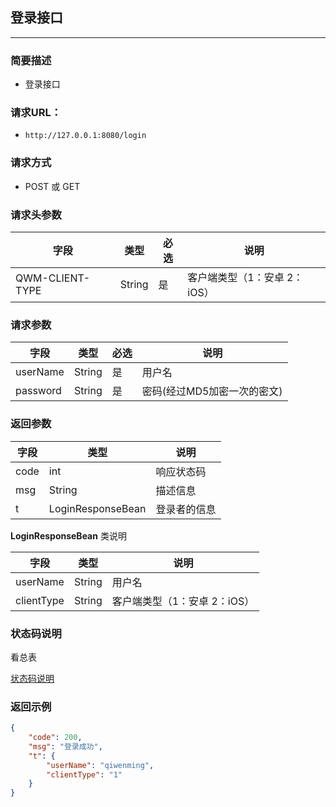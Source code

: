 ## 登录接口

----

### 简要描述

- 登录接口


### 请求URL：

- ```http://127.0.0.1:8080/login```


### 请求方式

- POST 或 GET


### 请求头参数

|字段	| 类型	| 必选 |	说明|           
|-------|-------|------|--------|              
| QWM-CLIENT-TYPE | String | 是|客户端类型（1：安卓 2：iOS）|                


### 请求参数

|字段	| 类型	| 必选 |	说明|           
|-------|-------|------|--------|              
|userName|String| 是 |用户名 |      
|password|String| 是 |密码(经过MD5加密一次的密文) |     

### 返回参数

|字段	| 类型	| 	说明|           
|-------|-------|------|            
| code | int    |  响应状态码 |      
| msg  | String |  描述信息  |  
| t  |  LoginResponseBean| 登录者的信息  |    

**LoginResponseBean** 类说明

|字段	| 类型	| 	说明|           
|-------|-------|------|            
| userName | String    |  用户名 |      
| clientType  | String |  客户端类型（1：安卓 2：iOS）  |  

### 状态码说明
看总表

[状态码说明](statuscode.md)


### 返回示例
```json
{
    "code": 200,
    "msg": "登录成功",
    "t": {
        "userName": "qiwenming",
        "clientType": "1"
    }
}
```


